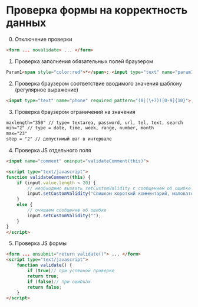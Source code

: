 # Проверка формы на корректность данных

0. Отключение проверки
```html
<form ... novalidate> ... </form>
```

1. Проверка заполнения обязательных полей браузером
```html
Param1<span style="color:red">*</span>: <input type="text" name="param1" required>
```
2. Проверка браузером соответствие вводимого значения шаблону (регулярное выражение)
```html
<input type="text" name="phone" required pattern="(8|(\+7))[0-9]{10}">
```
3. Проверка браузером ограничений на значения
```html
maxlength="350" // type= textarea, password, url, tel, text, search
min="2" // type = date, time, week, range, number, month
max="23"
step = "2" // допустимый шаг в интервале
```
4. Проверка JS отдельного поля
```html
<input name="comment" oninput="validateComment(this)">

<script type="text/javascript">
function validateComment(this) {
    if (input.value.length < 20) {
        // необходимо вызвать setCustomValidity с сообщением об ошибке 
        input.setCustomValidity("Слишком короткий комментарий, маловато будет");   
    }
    else {
        // очищаем сообщение об ошибке
        input.setCustomValidity("");
    }
}
</script>
```
5. Проверка JS формы
```html
<form ... onsubmit="return validate()"> ... </form>
<script type="text/javascript">
    function validate() {
        if (true)// при успешной проверке
        return true;
        if (false)// при ошибках
        return false;
    }
</script>
```